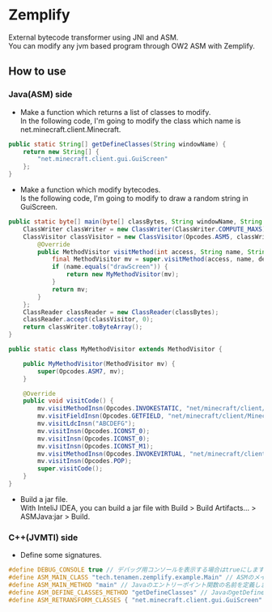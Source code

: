 # Zemplify
External bytecode transformer using JNI and ASM.  
You can modify any jvm based program through OW2 ASM with Zemplify.
## How to use
### Java(ASM) side
- Make a function which returns a list of classes to modify.  
In the following code, I'm going to modify the class which name is net.minecraft.client.Minecraft.
```Java
public static String[] getDefineClasses(String windowName) {
    return new String[] {
        "net.minecraft.client.gui.GuiScreen"
    };
}
```
- Make a function which modify bytecodes.  
Is the following code, I'm going to modify to draw a random string in GuiScreen.
```Java
public static byte[] main(byte[] classBytes, String windowName, String className) {
    ClassWriter classWriter = new ClassWriter(ClassWriter.COMPUTE_MAXS);
    ClassVisitor classVisitor = new ClassVisitor(Opcodes.ASM5, classWriter) {
        @Override
        public MethodVisitor visitMethod(int access, String name, String descriptor, String signature, String[] exceptions) {
            final MethodVisitor mv = super.visitMethod(access, name, descriptor, signature, exceptions);
            if (name.equals("drawScreen")) {
                return new MyMethodVisitor(mv);
            }
            return mv;
        }
    };
    ClassReader classReader = new ClassReader(classBytes);
    classReader.accept(classVisitor, 0);
    return classWriter.toByteArray();
}

public static class MyMethodVisitor extends MethodVisitor {

    public MyMethodVisitor(MethodVisitor mv) {
        super(Opcodes.ASM7, mv);
    }

    @Override
    public void visitCode() {
        mv.visitMethodInsn(Opcodes.INVOKESTATIC, "net/minecraft/client/Minecraft", "getMinecraft", "()Lnet/minecraft/client/Minecraft;", false);
        mv.visitFieldInsn(Opcodes.GETFIELD, "net/minecraft/client/Minecraft", "fontRendererObj", "Lnet/minecraft/client/gui/FontRenderer;");
        mv.visitLdcInsn("ABCDEFG");
        mv.visitInsn(Opcodes.ICONST_0);
        mv.visitInsn(Opcodes.ICONST_0);
        mv.visitInsn(Opcodes.ICONST_M1);
        mv.visitMethodInsn(Opcodes.INVOKEVIRTUAL, "net/minecraft/client/gui/FontRenderer", "drawString", "(Ljava/lang/String;III)I", false);
        mv.visitInsn(Opcodes.POP);
        super.visitCode();
    }
}
```
- Build a jar file.  
With InteliJ IDEA, you can build a jar file with Build > Build Artifacts... > ASMJava:jar > Build.
### C++(JVMTI) side
- Define some signatures.
```C++
#define DEBUG_CONSOLE true // デバッグ用コンソールを表示する場合はtrueにします
#define ASM_MAIN_CLASS "tech.tenamen.zemplify.example.Main" // ASMのメインクラスの場所を定義します
#define ASM_MAIN_METHOD "main" // Javaのエントリーポイント関数の名前を定義します
#define ASM_DEFINE_CLASSES_METHOD "getDefineClasses" // JavaのgetDefineClasses関数の名前を定義します
#define ASM_RETRANSFORM_CLASSES { "net.minecraft.client.gui.GuiScreen" } // Retransformするべきクラスを定義します
```